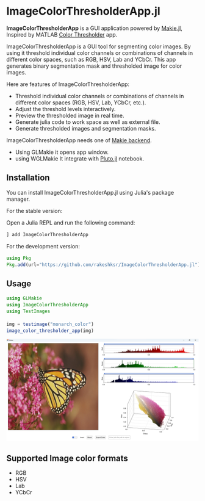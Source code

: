 # ImageColorThresholderApp.jl

**ImageColorThresholderApp** is a GUI application powered by [Makie.jl](https://github.com/MakieOrg/Makie.jl), Inspired by MATLAB [Color Thresholder](https://www.mathworks.com/help/images/ref/colorthresholder-app.html) app.

ImageColorThresholderApp is a GUI tool for segmenting color images. By using it threshold individual color channels or combinations of channels in different color spaces, such as RGB, HSV, Lab and YCbCr. This app generates binary segmentation mask and thresholded image for color images.

Here are features of ImageColorThresholderApp:

* Threshold individual color channels or combinations of channels in different color spaces (RGB, HSV, Lab, YCbCr, etc.).
* Adjust the threshold levels interactively.
* Preview the thresholded image in real time.
* Generate julia code to work space as well as external file.
* Generate thresholded images and segmentation masks.

ImageColorThresholderApp needs one of [Makie backend](https://docs.makie.org/dev/explanations/backends/).
* Using GLMakie it opens app window.
* using WGLMakie It integrate with [Pluto.jl](https://github.com/fonsp/Pluto.jl) notebook.

## Installation

You can install ImageColorThresholderApp.jl using Julia's package manager.

For the stable version:

Open a Julia REPL and run the following command:

```julia
] add ImageColorThresholderApp
```

For the development version:

```julia
using Pkg
Pkg.add(url="https://github.com/rakeshksr/ImageColorThresholderApp.jl")
```

## Usage

```julia
using GLMakie
using ImageColorThresholderApp
using TestImages

img = testimage("monarch_color")
image_color_thresholder_app(img)
```
![preview](./assets/preview.png)

## Supported Image color formats
- RGB
- HSV
- Lab
- YCbCr
